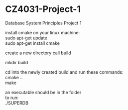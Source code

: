 # CZ4031-Project-1
Database System Principles Project 1

install cmake on your linux machine:<br />
sudo apt-get update<br />
sudo apt-get install cmake<br />

create a new directory call build<br />

mkdir build<br />

cd into the newly created build and run these commands:<br />
cmake ..<br />
make<br />

an executable should be in the folder<br />
to run:<br />
./SUPERDB<br />
